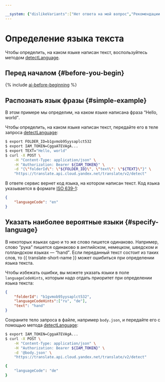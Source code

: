 ```yaml
---

__system: {"dislikeVariants":["Нет ответа на мой вопрос","Рекомендации не помогли","Содержание не соответсвует заголовку","Другое"]}
---
```

# Определение языка текста

Чтобы определить, на каком языке написан текст, воспользуйтесь методом [detectLanguage](../api-ref/Translation/detectLanguage).

## Перед началом {#before-you-begin}

{% include [ai-before-beginning](../../_includes/ai-before-beginning.md) %}

## Распознать язык фразы {#simple-example}

В этом примере мы определим, на каком языке написана фраза <q>Hello, world</q>.

Чтобы определить, на каком языке написан текст, передайте его в теле запроса [detectLanguage](../api-ref/Translation/detectLanguage):
```bash
$ export FOLDER_ID=b1gvmob95yysaplct532
$ export IAM_TOKEN=CggaATEVAgA...
$ export TEXT="Hello, world"
$ curl -X POST \
    -H "Content-Type: application/json" \
    -H "Authorization: Bearer ${IAM_TOKEN}" \
    -d "{\"folderId\": \"${FOLDER_ID}\", \"text\": \"${TEXT}\"}" \
    "https://translate.api.cloud.yandex.net/translate/v2/detect"
```

В ответе сервис вернет код языка, на котором написан текст. Код языка указывается в формате [ISO 639-1](https://en.wikipedia.org/wiki/ISO_639-1):

```json
{
    "languageCode": "en"
}
```

## Указать наиболее вероятные языки {#specify-language}

В некоторых языках одно и то же слово пишется одинаково. Например, слово <q>рука</q> пишется одинаково в английском, немецком, шведском и голландском языках — <q>hand</q>. Если переданный текст состоит из таких слов, то {{ translate-short-name }} может ошибиться при определении языка текста.

Чтобы избежать ошибки, вы можете указать языки в поле `languageCodeHints`, которым надо отдать приоритет при определении языка текста:

```json
{
    "folderId": "b1gvmob95yysaplct532",
    "languageCodeHints":["ru", "de"],
    "text": "hand"
}
```

Сохраните тело запроса в файле, например `body.json`, и передайте его с помощью метода [detectLanguage](../api-ref/Translation/detectLanguage):

```bash
$ export IAM_TOKEN=CggaATEVAgA...
$ curl -X POST \
    -H "Content-Type: application/json" \
    -H "Authorization: Bearer ${IAM_TOKEN}" \
    -d '@body.json' \
    "https://translate.api.cloud.yandex.net/translate/v2/detect"

{
    "languageCode": "de"
}
```